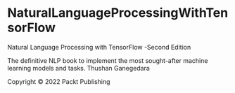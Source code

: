 # NaturalLanguageProcessingWithTensorFlow

Natural Language Processing with TensorFlow -Second Edition 

The definitive NLP book to implement the most sought-after machine learning models and tasks. Thushan Ganegedara

Copyright © 2022 Packt Publishing
